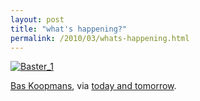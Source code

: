 ```yaml
---
layout: post
title: "what's happening?"
permalink: /2010/03/whats-happening.html
---
```


<p><a style="display: inline;" href="http://sippey.typepad.com/.a/6a00d8341c4f5f53ef0120a96fbf55970b-pi"><img class="asset  asset-image at-xid-6a00d8341c4f5f53ef0120a96fbf55970b" alt="Baster_1" src="http://sippey.typepad.com/.a/6a00d8341c4f5f53ef0120a96fbf55970b-500wi"  /></a> <br /></p>

<p><a href="http://www.baster.nl/">Bas Koopmans</a>, via <a href="http://www.todayandtomorrow.net/2010/03/24/baster/">today and tomorrow</a>.</p>




